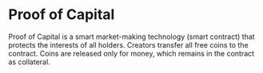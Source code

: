 # Proof of Capital

Proof of Capital is a smart market-making technology (smart contract) that protects the interests of all holders. Creators transfer all free coins to the contract. Coins are released only for money, which remains in the contract as collateral.